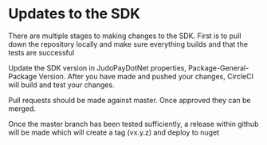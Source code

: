 # Updates to the SDK
There are multiple stages to making changes to the SDK. First is to pull down the repository locally and make sure everything builds and that the tests are successful

Update the SDK version in JudoPayDotNet properties, Package-General-Package Version. After you have made and pushed your changes, CircleCI will build and test your changes.

Pull requests should be made against master. Once approved they can be merged.

Once the master branch has been tested sufficiently, a release within github will be made which will create a tag (vx.y.z) and deploy to nuget


